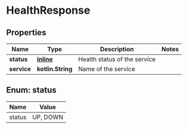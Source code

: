 
# HealthResponse

## Properties
| Name | Type | Description | Notes |
| ------------ | ------------- | ------------- | ------------- |
| **status** | [**inline**](#Status) | Health status of the service |  |
| **service** | **kotlin.String** | Name of the service |  |


<a id="Status"></a>
## Enum: status
| Name | Value |
| ---- | ----- |
| status | UP, DOWN |



